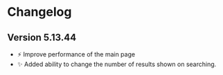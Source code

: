 ﻿# Changelog
## Version 5.13.44
- ⚡ Improve performance of the main page
- ✨ Added ability to change the number of results shown on searching.
